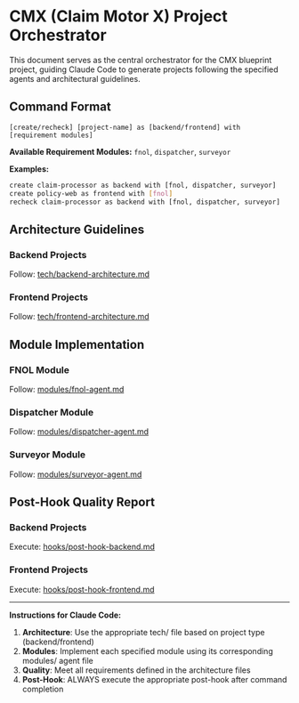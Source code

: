 # CMX (Claim Motor X) Project Orchestrator

This document serves as the central orchestrator for the CMX blueprint project, guiding Claude Code to generate projects following the specified agents and architectural guidelines.

## Command Format

```
[create/recheck] [project-name] as [backend/frontend] with [requirement modules]
```

**Available Requirement Modules:** `fnol`, `dispatcher`, `surveyor`

**Examples:**
```bash
create claim-processor as backend with [fnol, dispatcher, surveyor]
create policy-web as frontend with [fnol]
recheck claim-processor as backend with [fnol, dispatcher, surveyor]
```

## Architecture Guidelines

### Backend Projects
Follow: [tech/backend-architecture.md](./tech/backend-architecture.md)

### Frontend Projects  
Follow: [tech/frontend-architecture.md](./tech/frontend-architecture.md)

## Module Implementation

### FNOL Module
Follow: [modules/fnol-agent.md](./modules/fnol-agent.md)

### Dispatcher Module
Follow: [modules/dispatcher-agent.md](./modules/dispatcher-agent.md)

### Surveyor Module
Follow: [modules/surveyor-agent.md](./modules/surveyor-agent.md)

## Post-Hook Quality Report

### Backend Projects
Execute: [hooks/post-hook-backend.md](./hooks/post-hook-backend.md)

### Frontend Projects
Execute: [hooks/post-hook-frontend.md](./hooks/post-hook-frontend.md)

---

**Instructions for Claude Code:**
1. **Architecture**: Use the appropriate tech/ file based on project type (backend/frontend)
2. **Modules**: Implement each specified module using its corresponding modules/ agent file
3. **Quality**: Meet all requirements defined in the architecture files
4. **Post-Hook**: ALWAYS execute the appropriate post-hook after command completion